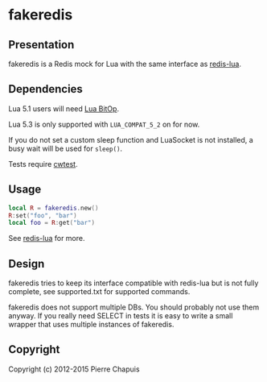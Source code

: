 # fakeredis

## Presentation

fakeredis is a Redis mock for Lua with the same interface as [redis-lua](https://github.com/nrk/redis-lua).

## Dependencies

Lua 5.1 users will need [Lua BitOp](http://bitop.luajit.org/).

Lua 5.3 is only supported with `LUA_COMPAT_5_2` on for now.

If you do not set a custom sleep function and LuaSocket is not installed,
a busy wait will be used for `sleep()`.

Tests require [cwtest](https://github.com/catwell/cwtest).

## Usage

```lua
local R = fakeredis.new()
R:set("foo", "bar")
local foo = R:get("bar")
```

See [redis-lua](https://github.com/nrk/redis-lua) for more.

## Design

fakeredis tries to keep its interface compatible with redis-lua but is not fully complete, see supported.txt for supported commands.

fakeredis does not support multiple DBs. You should probably not use them anyway. If you really need SELECT in tests it is easy to write a small wrapper that uses multiple instances of fakeredis.

## Copyright

Copyright (c) 2012-2015 Pierre Chapuis
